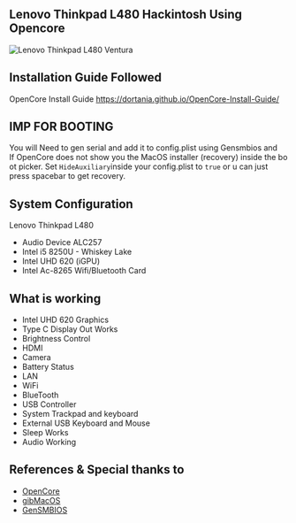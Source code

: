 ## Lenovo Thinkpad L480 Hackintosh Using Opencore
![Lenovo Thinkpad L480 Ventura](https://i.imgur.com/noEfWSz.png)

## Installation Guide Followed
 OpenCore Install Guide https://dortania.github.io/OpenCore-Install-Guide/
 
## IMP FOR BOOTING
 You will Need to gen serial and add it to config.plist using Gensmbios and If OpenCore does not show you the MacOS installer (recovery) inside the boot picker. Set `HideAuxiliary`inside your config.plist to `true` or u can just press spacebar to get recovery.

## System Configuration
Lenovo Thinkpad L480
- Audio Device ALC257
- Intel i5 8250U - Whiskey Lake
- Intel UHD 620 (iGPU)
- Intel Ac-8265 Wifi/Bluetooth Card
## What is working
- Intel UHD 620 Graphics
- Type C Display Out Works
- Brightness Control
- HDMI
- Camera
- Battery Status
- LAN
- WiFi
- BlueTooth
- USB Controller
- System Trackpad and keyboard
- External USB Keyboard and Mouse
- Sleep Works
- Audio Working 

## References & Special thanks to
- [OpenCore](https://dortania.github.io/OpenCore-Install-Guide/)
- [gibMacOS ](https://github.com/corpnewt/gibMacOS)
- [GenSMBIOS](https://github.com/corpnewt/GenSMBIOS)
